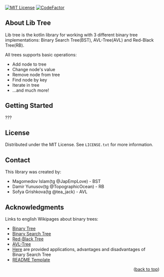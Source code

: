 [![MIT License](https://img.shields.io/badge/License-MIT-green.svg)](https://choosealicense.com/licenses/mit/) [![CodeFactor](https://www.codefactor.io/repository/github/spbu-coding-2023/trees-4/badge)](https://www.codefactor.io/repository/github/spbu-coding-2023/trees-4)

## About Lib Tree

Lib tree is the kotlin library for working with 3 different binary tree implementations: 
Binary Search Tree(BST), AVL-Tree(AVL) and Red-Black Tree(RB).

All trees supports basic operations:
- Add node to tree
- Change node's value
- Remove node from tree
- Find node by key
- Iterate in tree
- ...and much more!

## Getting Started

???

## License

Distributed under the MIT License. See `LICENSE.txt` for more information.

## Contact
This library was created by:
* Magomedov Islam(tg  @JapEmpLove) - BST
* Damir Yunusov(tg  @TopographicOcean) - RB
* Sofya Grishkova(tg  @tea_jack) - AVL

## Acknowledgments

Links to english Wikipages about binary trees:
* [Binary Tree](https://en.wikipedia.org/wiki/Binary_tree)
* [Binary Search Tree](https://en.wikipedia.org/wiki/Binary_search_tree)
* [Red-Black Tree](https://en.wikipedia.org/wiki/Red%E2%80%93black_tree)
* [AVL-Tree](https://en.wikipedia.org/wiki/AVL_tree)
* [Here](https://www.geeksforgeeks.org/applications-advantages-and-disadvantages-of-binary-search-tree/) are provided applications, advantages and disadvantages of Binary Search Tree
* [README Template](https://github.com/othneildrew/Best-README-Template)

<p align="right">(<a href="#readme-top">back to top</a>)</p>
